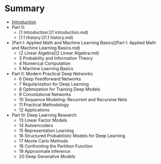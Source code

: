# Summary

* [Introduction](README.md)
* Part 0:
   * [1 Introduction:](1 introduction.md)
   * [1.1 History:](1.1 history.md)
* [Part I: Applied Math and Machine Learning Basics](Part I: Applied Math and Machine Learning Basics.md)
   * [2 Linear Algebra](2 Linear Algebra.md)
   * 3 Probability and Information Theory
   * 4 Numerical Computation
   * 5 Machine Learning Basics
* Part II: Modern Practical Deep Networks
   * 6 Deep Feedforward Networks
   * 7 Regularization for Deep Learning
   * 8 Optimization for Training Deep Models
   * 9 Convolutional Networks
   * 10 Sequence Modeling: Recurrent and Recursive Nets
   * 11 Practical Methodology
   * 12 Applications
* Part III: Deep Learning Research
   * 13 Linear Factor Models
   * 14 Autoencoders
   * 15 Representation Learning
   * 16 Structured Probabilistic Models for Deep Learning
   * 17 Monte Carlo Methods
   * 18 Confronting the Partition Function
   * 19 Approximate Inference
   * 20 Deep Generative Models

